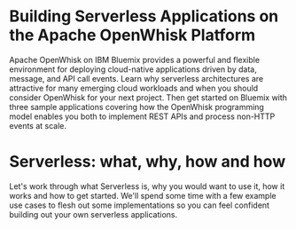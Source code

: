 # Building Serverless Applications on the Apache OpenWhisk Platform

Apache OpenWhisk on IBM Bluemix provides a powerful and flexible environment for deploying cloud-native applications driven by data, message, and API call events. Learn why serverless architectures are attractive for many emerging cloud workloads and when you should consider OpenWhisk for your next project. Then get started on Bluemix with three sample applications covering how the OpenWhisk programming model enables you both to implement REST APIs and process non-HTTP events at scale.

# Serverless: what, why, how and how

Let's work through what Serverless is, why you would want to use it, how it works and how to get started. We'll spend some time with a few example use cases to flesh out some implementations so you can feel confident building out your own serverless applications.

